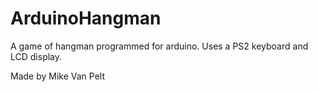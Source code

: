 # ArduinoHangman
A game of hangman programmed for arduino. Uses a PS2 keyboard and LCD display.

Made by Mike Van Pelt
